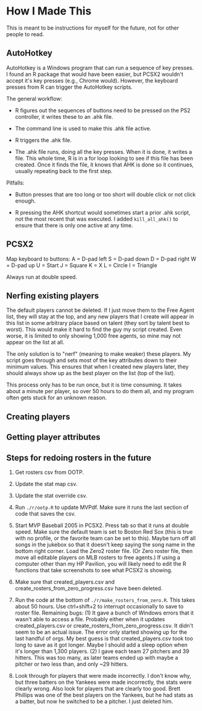 # How I Made This

This is meant to be instructions for myself for the future,
not for other people to read.

## AutoHotkey

AutoHotkey is a Windows program that can run a sequence of key presses.
I found an R package that would have been easier, but PCSX2 wouldn't accept
it's key presses (e.g., Chrome would).
However, the keyboard presses from R can trigger the AutoHotkey scripts.

The general workflow:

* R figures out the sequences of buttons need to be pressed on the PS2 controller,
it writes these to an .ahk file.

* The command line is used to make this .ahk file active.

* R triggers the .ahk file.

* The .ahk file runs, doing all the key presses. When it is done, it writes a 
file. This whole time, R is in a for loop looking to see if this file has been
created. Once it finds the file, it knows that AHK is done so it continues,
usually repeating back to the first step.

Pitfalls:

* Button presses that are too long or too short will double click or
not click enough.

* R pressing the AHK shortcut would sometimes start a prior .ahk script, not
the most recent that was executed. I added `kill_all_ahk()` to ensure that
there is only one active at any time.

## PCSX2

Map keyboard to buttons:
A = D-pad left
S = D-pad down
D = D-pad right
W = D-pad up
U = Start
J = Square
K = X
L = Circle
I = Triangle

Always run at double speed.

## Nerfing existing players

The default players cannot be deleted. If I just move them to the Free Agent
list, they will stay at the top, and any new players that I create will
appear in this list in some arbitrary place based on talent (they sort by talent
best to worst).  This would make it hard to find the guy my script created.
Even worse, it is limited to only showing 1,000 free agents, so mine may not
appear on the list at all.

The only solution is to "nerf" (meaning to make weaker) these players.
My script goes through and sets most of the key attributes down to their
minimum values. 
This ensures that when I created new players later, they should always show
up as the best player on the list (top of the list).

This process only has to be run once, but it is time consuming.
It takes about a minute per player, so over 50 hours to do them all,
and my program often gets stuck for an unknown reason.

## Creating players

## Getting player attributes

## Steps for redoing rosters in the future

1. Get rosters csv from OOTP.

1. Update the stat map csv.

1. Update the stat override csv.

1. Run `./r/ootp.R` to update MVPdf. Make sure it runs the last section
of code that saves the csv.

1. Start MVP Baseball 2005 in PCSX2.
Press tab so that it runs at double speed.
Make sure the default team is set to Boston Red Sox (this is true
with no profile, or the favorite team can be set to this).
Maybe turn off all songs in the jukebox so that it doesn't keep saying
the song name in the bottom right corner.
Load the Zero2 roster file.
(Or Zero roster file, then move all editable players on MLB rosters to
free agents.) 
If using a computer other than my HP Pavilion, you will likely need to edit the
R functions that take screenshots to see what PCSX2 is showing.

1. Make sure that created_players.csv and
create_rosters_from_zero_progress.csv have been deleted.


1. Run the code at the bottom of `./r/make_rosters_from_zero.R`. This takes
about 50 hours. Use ctrl+shift+2 to interrupt occasionally to save to roster
file. 
Remaining bugs:
(1) It gave a bunch of Windows errors that it wasn't able
to access a file. Probably either when it updates created_players.csv or
create_rosters_from_zero_progress.csv. It didn't seem to be an actual issue.
The error only started showing up for the last handful of orgs.
My best guess is that created_players.csv took too long to save as it got 
longer. Maybe I should add a sleep option when it's longer than 1,300 players.
(2) I gave each team 27 pitchers and 39 hitters. This was too many, as later
teams ended up with maybe a pitcher or two less than, and only ~29 hitters.

1. Look through for players that were made incorrectly.
I don't know why, but three batters on the Yankees were made incorrectly,
the stats were clearly wrong.
Also look for players that are clearly too good. Brett Phillips was one of the
best players on the Yankees, but he had stats as a batter, but now he switched
to be a pitcher. I just deleted him.

